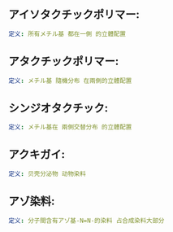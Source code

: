 ## アイソタクチックポリマー:

```yaml
定义: 所有メチル基 都在一側 的立體配置

```

## アタクチックポリマー:

```yaml
定义: メチル基 隨機分布 在兩側的立體配置

```

## シンジオタクチック:

```yaml
定义: メチル基在 兩側交替分布 的立體配置

```

## アクキガイ:

```yaml
定义: 贝壳分泌物 动物染料

```

## アゾ染料:

```yaml
定义: 分子間含有アゾ基-N=N-的染料 占合成染料大部分
```